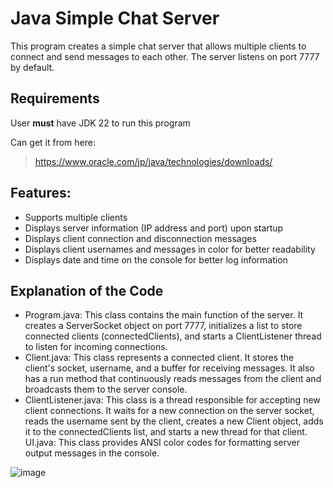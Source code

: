 # Java Simple Chat Server

This program creates a simple chat server that allows multiple clients to connect and send messages to each other. The server listens on port 7777 by default.

## Requirements
User __must__ have JDK 22 to run this program 

Can get it from here:
> https://www.oracle.com/jp/java/technologies/downloads/

## Features:

- Supports multiple clients
- Displays server information (IP address and port) upon startup
- Displays client connection and disconnection messages
- Displays client usernames and messages in color for better readability
- Displays date and time on the console for better log information

## Explanation of the Code

- Program.java: This class contains the main function of the server. It creates a ServerSocket object on port 7777, initializes a list to store connected clients (connectedClients), and starts a ClientListener thread to listen for incoming connections.
- Client.java: This class represents a connected client. It stores the client's socket, username, and a buffer for receiving messages. It also has a run method that continuously reads messages from the client and broadcasts them to the server console.
- ClientListener.java: This class is a thread responsible for accepting new client connections. It waits for a new connection on the server socket, reads the username sent by the client, creates a new Client object, adds it to the connectedClients list, and starts a new thread for that client.
UI.java: This class provides ANSI color codes for formatting server output messages in the console.

![image](https://github.com/Civermau/GroupChatServer/assets/66493296/2cadeb69-f77f-4748-9c85-68673a2c7777)

